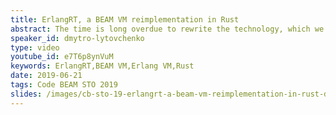 ```yaml
---
title: ErlangRT, a BEAM VM reimplementation in Rust
abstract: The time is long overdue to rewrite the technology, which we all use, in a safe and strongly typed language, such as Rust. Started with a small mailing list discussion in September 2017, the implementation is marching towards having a working Erlang shell and running Common Test suites from Erlang OTP source.
speaker_id: dmytro-lytovchenko
type: video
youtube_id: e7T6p8ynVuM
keywords: ErlangRT,BEAM VM,Erlang VM,Rust
date: 2019-06-21
tags: Code BEAM STO 2019
slides: /images/cb-sto-19-erlangrt-a-beam-vm-reimplementation-in-rust-dmytro-lytovchenko-compressed.pdf
---
```


